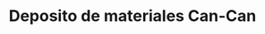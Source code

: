 ---
title: "Deposito de materiales Can-Can"
url: /amalfi/deposito-de-materiales-can-can/
shop: comercio
---